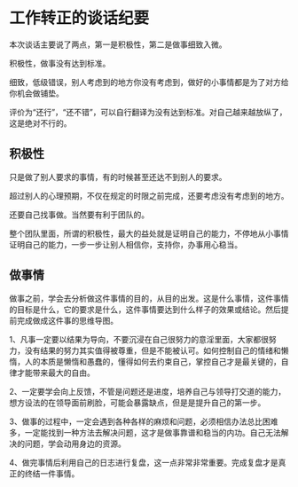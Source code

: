 # 工作转正的谈话纪要

本次谈话主要说了两点，第一是积极性，第二是做事细致入微。

积极性，做事没有达到标准。

细致，低级错误，别人考虑到的地方你没有考虑到，做好的小事情都是为了对方给你机会做铺垫。

评价为“还行”，“还不错”，可以自行翻译为没有达到标准。对自己越来越放纵了，这是绝对不行的。

## 积极性

只是做了别人要求的事情，有的时候甚至还达不到别人的要求。

超过别人的心理预期，不仅在规定的时限之前完成，还要考虑没有考虑到的地方。

还要自己找事做。当然要有利于团队的。

整个团队里面，所谓的积极性，最大的益处就是证明自己的能力，不停地从小事情证明自己的能力，一步一步让别人相信你，支持你，办事用心稳当。

## 做事情

做事之前，学会去分析做这件事情的目的，从目的出发。这是什么事情，这件事情的目标是什么，它的要求是什么，这件事情要达到什么样子的效果或结论。然后提前完成做成这件事的思维导图。

1、凡事一定要以结果为导向，不要沉浸在自己很努力的意淫里面，大家都很努力，没有结果的努力其实值得被尊重，但是不能被认可。如何控制自己的情绪和懒惰，人的本质是懒惰和愚蠢的，懂得如何去约束自己，掌控自己才是最关键的，自律才能带来最大的自由。

2、一定要学会向上反馈，不管是问题还是进度，培养自己与领导打交道的能力，想方设法的在领导面前刷脸，可能会暴露缺点，但是是提升自己的第一步。

3、做事的过程中，一定会遇到各种各样的麻烦和问题，必须相信办法总比困难多，一定能找到一种方法去解决问题，这才是做事靠谱和稳当的内功。自己无法解决的问题，学会动用身边的资源。

4、做完事情后利用自己的日志进行复盘，这一点非常非常重要。完成复盘才是真正的终结一件事情。

